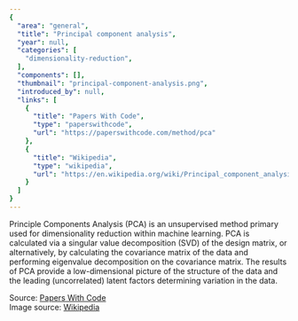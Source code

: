 ```yaml
---
{
  "area": "general",
  "title": "Principal component analysis",
  "year": null,
  "categories": [
    "dimensionality-reduction",
  ],
  "components": [],
  "thumbnail": "principal-component-analysis.png",
  "introduced_by": null,
  "links": [
    {
      "title": "Papers With Code",
      "type": "paperswithcode",
      "url": "https://paperswithcode.com/method/pca"
    },
    {
      "title": "Wikipedia",
      "type": "wikipedia",
      "url": "https://en.wikipedia.org/wiki/Principal_component_analysis"
    }
  ]
}
---
```


Principle Components Analysis (PCA) is an unsupervised method primary used for dimensionality reduction within machine learning. PCA is calculated via a singular value decomposition (SVD) of the design matrix, or alternatively, by calculating the covariance matrix of the data and performing eigenvalue decomposition on the covariance matrix. The results of PCA provide a low-dimensional picture of the structure of the data and the leading (uncorrelated) latent factors determining variation in the data.

Source: [Papers With Code](https://paperswithcode.com/method/pca)  
Image source: [Wikipedia](https://en.wikipedia.org/wiki/Principal_component_analysis#/media/File:GaussianScatterPCA.svg)